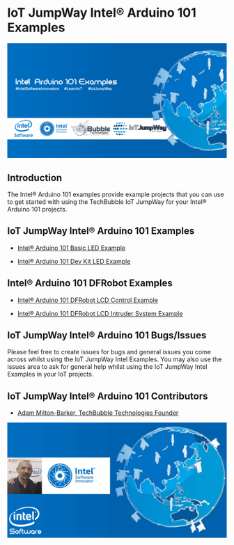 # IoT JumpWay Intel® Arduino 101 Examples

![TechBubble IoT JumpWay Docs](../images/Docs/Arduino-101-IoT-JumpWay.png)  

## Introduction

The Intel® Arduino 101 examples provide example projects that you can use to get started with using the TechBubble IoT JumpWay for your Intel® Arduino 101 projects.

## IoT JumpWay Intel® Arduino 101 Examples

- [Intel® Arduino 101 Basic LED Example](https://github.com/TechBubbleTechnologies/IoT-JumpWay-Intel-Examples/tree/master/Intel-Arduino-101/Basic-LED "Intel® Arduino 101 Basic LED Example")

- [Intel® Arduino 101 Dev Kit LED Example](https://github.com/TechBubbleTechnologies/IoT-JumpWay-Intel-Examples/tree/master/Intel-Arduino-101/Basic-LED "Intel® Arduino 101 Dev Kit LED Example")

## Intel® Arduino 101 DFRobot Examples

- [Intel® Arduino 101 DFRobot LCD Control Example](https://github.com/TechBubbleTechnologies/IoT-JumpWay-Intel-Examples/tree/master/Intel-Arduino-101/3RD-PARTY-DFRobot/LCD-Control "Intel® Arduino 101 DFRobot LCD Control Example")

- [Intel® Arduino 101 DFRobot LCD Intruder System Example](https://github.com/TechBubbleTechnologies/IoT-JumpWay-Intel-Examples/tree/master/Intel-Arduino-101/3RD-PARTY-DFRobot/LCD-Intruder-System "Intel® Arduino 101 DFRobot LCD Intruder System Example")

## IoT JumpWay Intel® Arduino 101 Bugs/Issues

Please feel free to create issues for bugs and general issues you come across whilst using the IoT JumpWay Intel Examples. You may also use the issues area to ask for general help whilst using the IoT JumpWay Intel Examples in your IoT projects.

## IoT JumpWay Intel® Arduino 101 Contributors

- [Adam Milton-Barker, TechBubble Technologies Founder](https://github.com/AdamMiltonBarker "Adam Milton-Barker, TechBubble Technologies Founder")

![Adam Milton-Barker,  Intel Software Innovator](../images/main/Intel-Software-Innovator.jpg)  